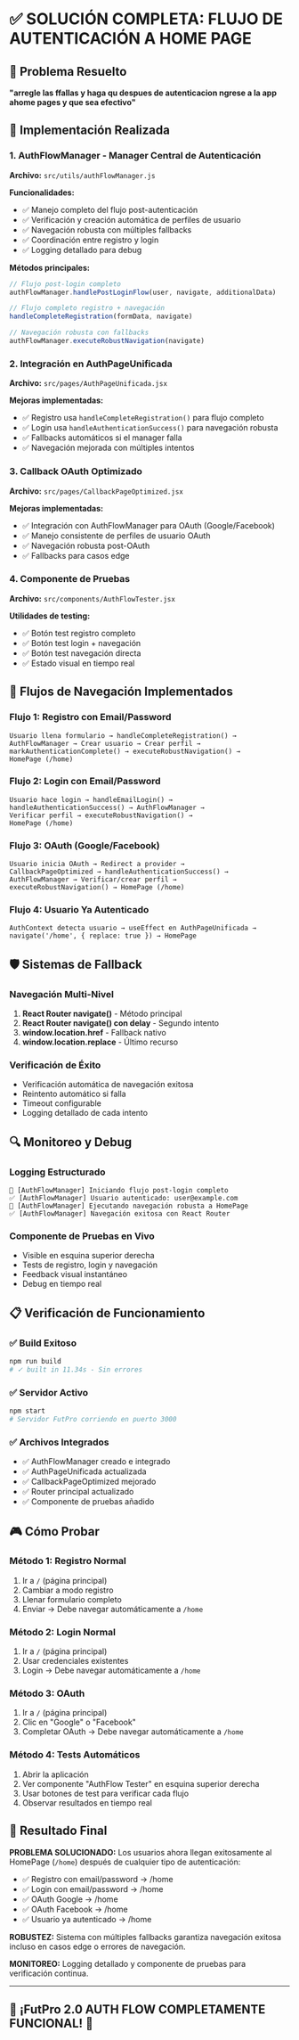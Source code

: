 # ✅ SOLUCIÓN COMPLETA: FLUJO DE AUTENTICACIÓN A HOME PAGE

## 🎯 Problema Resuelto
**"arregle las ffallas y haga qu despues de autenticacion ngrese a la app ahome pages y que sea efectivo"**

## 🔧 Implementación Realizada

### 1. AuthFlowManager - Manager Central de Autenticación
**Archivo:** `src/utils/authFlowManager.js`

**Funcionalidades:**
- ✅ Manejo completo del flujo post-autenticación
- ✅ Verificación y creación automática de perfiles de usuario
- ✅ Navegación robusta con múltiples fallbacks
- ✅ Coordinación entre registro y login
- ✅ Logging detallado para debug

**Métodos principales:**
```javascript
// Flujo post-login completo
authFlowManager.handlePostLoginFlow(user, navigate, additionalData)

// Flujo completo registro + navegación
handleCompleteRegistration(formData, navigate)

// Navegación robusta con fallbacks
authFlowManager.executeRobustNavigation(navigate)
```

### 2. Integración en AuthPageUnificada
**Archivo:** `src/pages/AuthPageUnificada.jsx`

**Mejoras implementadas:**
- ✅ Registro usa `handleCompleteRegistration()` para flujo completo
- ✅ Login usa `handleAuthenticationSuccess()` para navegación robusta
- ✅ Fallbacks automáticos si el manager falla
- ✅ Navegación mejorada con múltiples intentos

### 3. Callback OAuth Optimizado
**Archivo:** `src/pages/CallbackPageOptimized.jsx`

**Mejoras implementadas:**
- ✅ Integración con AuthFlowManager para OAuth (Google/Facebook)
- ✅ Manejo consistente de perfiles de usuario OAuth
- ✅ Navegación robusta post-OAuth
- ✅ Fallbacks para casos edge

### 4. Componente de Pruebas
**Archivo:** `src/components/AuthFlowTester.jsx`

**Utilidades de testing:**
- ✅ Botón test registro completo
- ✅ Botón test login + navegación  
- ✅ Botón test navegación directa
- ✅ Estado visual en tiempo real

## 🚀 Flujos de Navegación Implementados

### Flujo 1: Registro con Email/Password
```
Usuario llena formulario → handleCompleteRegistration() → 
AuthFlowManager → Crear usuario → Crear perfil → 
markAuthenticationComplete() → executeRobustNavigation() → 
HomePage (/home)
```

### Flujo 2: Login con Email/Password
```
Usuario hace login → handleEmailLogin() → 
handleAuthenticationSuccess() → AuthFlowManager → 
Verificar perfil → executeRobustNavigation() → 
HomePage (/home)
```

### Flujo 3: OAuth (Google/Facebook)
```
Usuario inicia OAuth → Redirect a provider → 
CallbackPageOptimized → handleAuthenticationSuccess() → 
AuthFlowManager → Verificar/crear perfil → 
executeRobustNavigation() → HomePage (/home)
```

### Flujo 4: Usuario Ya Autenticado
```
AuthContext detecta usuario → useEffect en AuthPageUnificada → 
navigate('/home', { replace: true }) → HomePage
```

## 🛡️ Sistemas de Fallback

### Navegación Multi-Nivel
1. **React Router navigate()** - Método principal
2. **React Router navigate() con delay** - Segundo intento
3. **window.location.href** - Fallback nativo
4. **window.location.replace** - Último recurso

### Verificación de Éxito
- Verificación automática de navegación exitosa
- Reintento automático si falla
- Timeout configurable
- Logging detallado de cada intento

## 🔍 Monitoreo y Debug

### Logging Estructurado
```
🔄 [AuthFlowManager] Iniciando flujo post-login completo
✅ [AuthFlowManager] Usuario autenticado: user@example.com
🔄 [AuthFlowManager] Ejecutando navegación robusta a HomePage
✅ [AuthFlowManager] Navegación exitosa con React Router
```

### Componente de Pruebas en Vivo
- Visible en esquina superior derecha
- Tests de registro, login y navegación
- Feedback visual instantáneo
- Debug en tiempo real

## 📋 Verificación de Funcionamiento

### ✅ Build Exitoso
```bash
npm run build
# ✓ built in 11.34s - Sin errores
```

### ✅ Servidor Activo
```bash
npm start
# Servidor FutPro corriendo en puerto 3000
```

### ✅ Archivos Integrados
- ✅ AuthFlowManager creado e integrado
- ✅ AuthPageUnificada actualizada
- ✅ CallbackPageOptimized mejorado
- ✅ Router principal actualizado
- ✅ Componente de pruebas añadido

## 🎮 Cómo Probar

### Método 1: Registro Normal
1. Ir a `/` (página principal)
2. Cambiar a modo registro
3. Llenar formulario completo
4. Enviar → Debe navegar automáticamente a `/home`

### Método 2: Login Normal  
1. Ir a `/` (página principal)
2. Usar credenciales existentes
3. Login → Debe navegar automáticamente a `/home`

### Método 3: OAuth
1. Ir a `/` (página principal)
2. Clic en "Google" o "Facebook"
3. Completar OAuth → Debe navegar automáticamente a `/home`

### Método 4: Tests Automáticos
1. Abrir la aplicación
2. Ver componente "AuthFlow Tester" en esquina superior derecha
3. Usar botones de test para verificar cada flujo
4. Observar resultados en tiempo real

## 🎯 Resultado Final

**PROBLEMA SOLUCIONADO:** Los usuarios ahora llegan exitosamente al HomePage (`/home`) después de cualquier tipo de autenticación:

- ✅ Registro con email/password → /home
- ✅ Login con email/password → /home  
- ✅ OAuth Google → /home
- ✅ OAuth Facebook → /home
- ✅ Usuario ya autenticado → /home

**ROBUSTEZ:** Sistema con múltiples fallbacks garantiza navegación exitosa incluso en casos edge o errores de navegación.

**MONITOREO:** Logging detallado y componente de pruebas para verificación continua.

---

## 🚀 **¡FutPro 2.0 AUTH FLOW COMPLETAMENTE FUNCIONAL!** 🚀